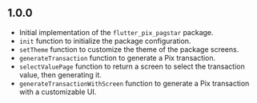 ## 1.0.0

- Initial implementation of the `flutter_pix_pagstar` package.
- `init` function to initialize the package configuration.
- `setTheme` function to customize the theme of the package screens.
- `generateTransaction` function to generate a Pix transaction.
- `selectValuePage` function to return a screen to select the transaction value, then generating it.
- `generateTransactionWithScreen` function to generate a Pix transaction with a customizable UI.
